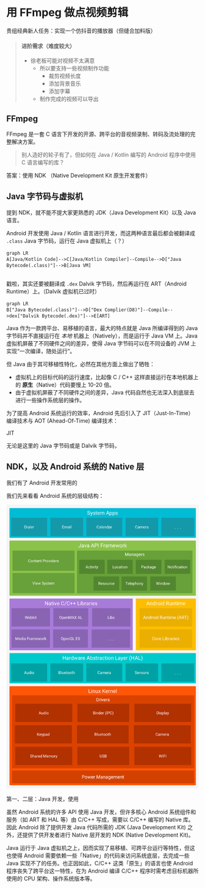# 用 FFmpeg 做点视频剪辑

贵组经典新人任务：实现一个仿抖音的播放器（但缝合加料版）

> #### **进阶需求（难度较大）**
>
> - 徐老板可能对视频不太满意
>   - 所以要支持一些视频制作功能
>     -  裁剪视频长度
>     -  添加背景音乐
>     -  添加字幕
>   -  制作完成的视频可以导出



## FFmpeg

FFmpeg 是一套 C 语言下开发的开源、跨平台的音视频录制、转码及流处理的完整解决方案。

> 别人造好的轮子有了，但如何在 Java / Kotlin 编写的 Android 程序中使用 C 语言编写的库？

答案：使用 NDK （Native Development Kit 原生开发套件）



## Java 字节码与虚拟机

提到 NDK，就不能不提大家更熟悉的 JDK（Java Development Kit）以及 Java 语言。

Android 开发使用 Java / Kotlin 语言进行开发，而这两种语言最后都会被翻译成 `.class` Java 字节码，运行在 Java 虚拟机上（？）

```mermaid
graph LR
A[Java/Kotlin Code]-->C[Java/Kotlin Compiler]--Compile-->D["Java Bytecode(.class)"]-->B[Java VM]


```

戳啦，其实还要被翻译成 `.dex` Dalvik 字节码，然后再运行在 ART（Android Runtime）上。（Dalvik 虚拟机已过时）

```mermaid
graph LR
B["Java Bytecode(.class)"]-->D["Dex Complier(D8)"]--Compile-->dex["Dalvik Bytecode(.dex)"]-->E[ART]
```

Java 作为一款跨平台、易移植的语言，最大的特点就是 Java 所编译得到的 Java 字节码并不直接运行在 *本地* 机器上（Natively），而是运行于 Java VM 上。Java 虚拟机屏蔽了不同硬件之间的差异，使得 Java 字节码可以在不同设备的 JVM 上实现“一次编译，随处运行”。

但 Java 由于其可移植性特化，必然在其他方面上做出了牺牲：

- 虚拟机上的目标代码的运行速度，比起像 C / C++ 这样直接运行在本地机器上的 **原生**（Native）代码要慢上 10-20 倍。
- 由于虚拟机屏蔽了不同硬件之间的差异，Java 代码自然也无法深入到底层去进行一些操作系统层的操作。

为了提高 Android 系统运行的效率，Android 先后引入了 JIT（Just-In-Time）编译技术与 AOT (Ahead-Of-Time) 编译技术：

JIT

无论是这里的 Java 字节码或是 Dalvik 字节码，



## NDK，以及 Android 系统的 Native 层



我们有了 Android 开发常用的

我们先来看看 Android 系统的层级结构：



![android-stack_2x](images/android-stack_2x.png)



第一、二层：Java 开发，使用

虽然 Android 系统的许多 API 使用 Java 开发，但许多核心 Android 系统组件和服务（如 ART 和 HAL 等）由 C/C++ 写成，需要以 C/C++ 编写的 Native 库。因此 Android 除了提供开发 Java 代码所需的 JDK (Java Development Kit) 之外，还提供了供开发者进行 Native 层开发的 NDK (Native Development Kit)。



Java 运行于 Java 虚拟机之上，因而实现了易移植、可跨平台运行等特性，但这也使得 Android 需要依赖一些「Native」的代码来访问系统底层，去完成一些 Java 实现不了的任务。也正因如此，C/C++ 这类「原生」的语言也使 Android 程序丧失了跨平台这一特性，在为 Android 编译 C/C++ 程序时需考虑目标机器所使用的 CPU 架构、操作系统版本等。